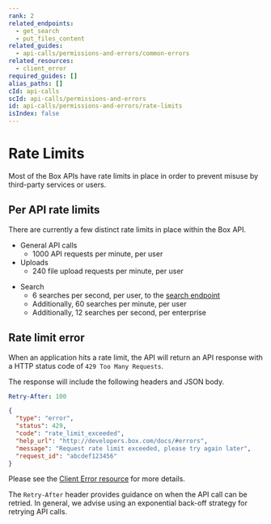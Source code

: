 ```yaml
---
rank: 2
related_endpoints:
  - get_search
  - put_files_content
related_guides:
  - api-calls/permissions-and-errors/common-errors
related_resources:
  - client_error
required_guides: []
alias_paths: []
cId: api-calls
scId: api-calls/permissions-and-errors
id: api-calls/permissions-and-errors/rate-limits
isIndex: false
---
```


# Rate Limits

Most of the Box APIs have rate limits in place in order to prevent misuse by
third-party services or users.

## Per API rate limits

There are currently a few distinct rate limits in place within the Box API.

* General API calls
  * 1000 API requests per minute, per user
* Uploads
  * 240 file upload requests per minute, per user
- Search
  - 6 searches per second, per user, to the [search endpoint][search]
  - Additionally, 60 searches per minute, per user
  - Additionally, 12 searches per second, per enterprise

## Rate limit error

When an application hits a rate limit, the API will return an API response with
a HTTP status code of `429 Too Many Requests`.

The response will include the following headers and JSON body.

```yaml
Retry-After: 100
```

```json
{
  "type": "error",
  "status": 429,
  "code": "rate_limit_exceeded",
  "help_url": "http://developers.box.com/docs/#errors",
  "message": "Request rate limit exceeded, please try again later",
  "request_id": "abcdef123456"
}
```

Please see the [Client Error resource](resource://client_error) for more details.

<Message type='notice'>

The `Retry-After` header provides guidance on when the API call can be
retried. In general, we advise using an exponential back-off strategy for
retrying API calls.

</Message>

[search]: e://get_search
